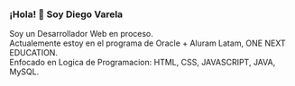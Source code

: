 ### ¡Hola! 👋 Soy Diego Varela
Soy un Desarrollador Web en proceso. <br>
Actualemente estoy en el programa de Oracle +  Aluram Latam, ONE NEXT EDUCATION. <br>
Enfocado en Logica de Programacion: HTML, CSS, JAVASCRIPT, JAVA, MySQL.
<!--
**djvarela/djvarela** is a ✨ _special_ ✨ repository because its `README.md` (this file) appears on your GitHub profile.

Here are some ideas to get you started:

- 🔭 I’m currently working on ...
- 🌱 I’m currently learning ...
- 👯 I’m looking to collaborate on ...
- 🤔 I’m looking for help with ...
- 💬 Ask me about ...
- 📫 How to reach me: ...
- 😄 Pronouns: ...
- ⚡ Fun fact: ...
-->
